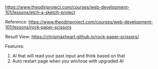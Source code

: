 https://www.theodinproject.com/courses/web-development-101/lessons/etch-a-sketch-project

Reference: https://www.theodinproject.com/courses/web-development-101/lessons/rock-paper-scissors

Result View: https://chrismaxheart.github.io/rock-paper-scissors/

Features:
1. AI that will read your past input and think based on that
2. Auto restart page when you win/lose with upgraded AI